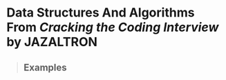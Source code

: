 # <b> Data Structures And Algorithms From <i>Cracking the Coding Interview</i> by <b>JAZALTRON</b> </b>
>## <b>Examples</b>